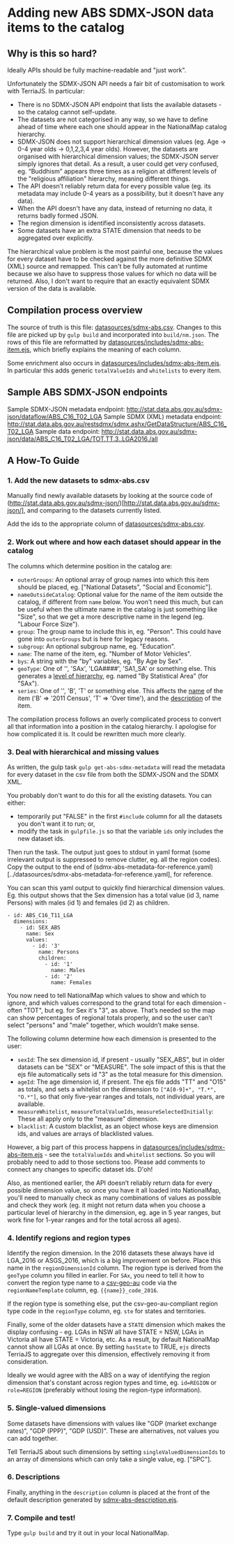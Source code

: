 # Adding new ABS SDMX-JSON data items to the catalog

## Why is this so hard?

Ideally APIs should be fully machine-readable and "just work".

Unfortunately the SDMX-JSON API needs a fair bit of customisation to work with TerriaJS. In particular:

- There is no SDMX-JSON API endpoint that lists the available datasets - so the catalog cannot self-update.
- The datasets are not categorised in any way, so we have to define ahead of time where each one should appear in the NationalMap catalog hierarchy.
- SDMX-JSON does not support hierarchical dimension values (eg. Age -> 0-4 year olds -> 0,1,2,3,4 year olds). However, the datasets are organised with hierarchical dimension values; the SDMX-JSON server simply ignores that detail. As a result, a user could get very confused, eg. “Buddhism” appears three times as a religion at different levels of the "religious affiliation" hierarchy, meaning different things.
- The API doesn’t reliably return data for every possible value (eg. its metadata may include 0-4 years as a possibility, but it doesn't have any data).
- When the API doesn't have any data, instead of returning no data, it returns badly formed JSON.
- The region dimension is identified inconsistently across datasets.
- Some datasets have an extra STATE dimension that needs to be aggregated over explicitly.

The hierarchical value problem is the most painful one, because the values for every dataset have to be checked against the more definitive SDMX (XML) source and remapped. This can't be fully automated at runtime because we also have to suppress those values for which no data will be returned. Also, I don't want to require that an exactly equivalent SDMX version of the data is available.

## Compilation process overview

The source of truth is this file: [datasources/sdmx-abs.csv](../datasources/sdmx-abs.csv).  Changes to this file are picked up by `gulp build` and incorporated into `build/nm.json`. The rows of this file are reformatted by [datasources/includes/sdmx-abs-item.ejs](../datasources/includes/sdmx-abs-item.ejs), which briefly explains the meaning of each column.

Some enrichment also occurs in [datasources/includes/sdmx-abs-item.ejs](../datasources/includes/sdmx-abs-item.ejs). In particular this adds generic `totalValueIds` and `whitelists` to every item.

## Sample ABS SDMX-JSON endpoints

Sample SDMX-JSON metadata endpoint: http://stat.data.abs.gov.au/sdmx-json/dataflow/ABS_C16_T02_LGA
Sample SDMX (XML) metadata endpoint: http://stat.data.abs.gov.au/restsdmx/sdmx.ashx/GetDataStructure/ABS_C16_T02_LGA
Sample data endpoint: http://stat.data.abs.gov.au/sdmx-json/data/ABS_C16_T02_LGA/TOT.TT.3..LGA2016./all

## A How-To Guide

### 1. Add the new datasets to sdmx-abs.csv

Manually find newly available datasets by looking at the source code of (http://stat.data.abs.gov.au/sdmx-json/)[http://stat.data.abs.gov.au/sdmx-json/], and comparing to the datasets currently listed.

Add the ids to the appropriate column of [datasources/sdmx-abs.csv](../datasources/sdmx-abs.csv).

### 2. Work out where and how each dataset should appear in the catalog

The columns which determine position in the catalog are:

- `outerGroups`: An optional array of group names into which this item should be placed, eg. ["National Datasets", "Social and Economic"].
- `nameOutsideCatalog`: Optional value for the name of the item outside the catalog, if different from `name` below. You won't need this much, but can be useful when the ultimate name in the catalog is just something like "Size", so that we get a more descriptive name in the legend (eg. "Labour Force Size").
- `group`: The group name to include this in, eg. "Person". This could have gone into `outerGroups` but is here for legacy reasons.
- `subgroup`: An optional subgroup name, eg. "Education".
- `name`: The name of the item, eg. "Number of Motor Vehicles".
- `bys`: A string with the "by" variables, eg. "By Age by Sex".
- `geoType`: One of '', 'SAx', 'LGA####', 'SA1_SA' or something else. This generates a [level of hierarchy](../datasources/includes/sdmx-abs-geo-name.ejs), eg. named "By Statistical Area" (for "SAx").
- `series`: One of '', 'B', 'T' or something else. This affects the [name](../datasources/includes/sdmx-abs-name.ejs) of the item ('B' => '2011 Census', 'T' => 'Over time'), and the [description](../datasources/includes/sdmx-abs-description.ejs) of the item.

The compilation process follows an overly complicated process to convert all that information into a position in the catalog hierarchy. I apologise for how complicated it is. It could be rewritten much more clearly.

### 3. Deal with hierarchical and missing values

As written, the gulp task `gulp get-abs-sdmx-metadata` will read the metadata for every dataset in the csv file from both the SDMX-JSON and the SDMX XML.

You probably don't want to do this for all the existing datasets. You can either:
- temporarily put "FALSE" in the first `#include` column for all the datasets you don't want it to run; or,
- modify the task in `gulpfile.js` so that the variable `ids` only includes the new dataset ids.

Then run the task. The output just goes to stdout in yaml format (some irrelevant output is suppressed to remove clutter, eg. all the region codes). Copy the output to the end of (sdmx-abs-metadata-for-reference.yaml)[../datasources/sdmx-abs-metadata-for-reference.yaml], for reference.

You can scan this yaml output to quickly find hierarchical dimension values. Eg. this output shows that the Sex dimension has a total value (id 3, name Persons) with males (id 1) and females (id 2) as children.

```
- id: ABS_C16_T11_LGA
  dimensions:
    - id: SEX_ABS
      name: Sex
      values:
        - id: '3'
          name: Persons
          children:
            - id: '1'
              name: Males
            - id: '2'
              name: Females
```

You now need to tell NationalMap which values to show and which to ignore, and which values correspond to the grand total for each dimension - often "TOT", but eg. for Sex it's "3", as above.  That’s needed so the map can show percentages of regional totals properly, and so the user can’t select "persons" and "male" together, which wouldn’t make sense.

The following column determine how each dimension is presented to the user:

- `sexId`: The sex dimension id, if present - usually "SEX_ABS", but in older datasets can be "SEX" or "MEASURE". The sole impact of this is that the ejs file automatically sets id "3" as the total measure for this dimension.
- `ageId`: The age dimension id, if present. The ejs file adds "TT" and "O15" as totals, and sets a whitelist on the dimension to `["A[0-9]+", "T.*", "O.*"]`, so that only five-year ranges and totals, not individual years, are available.
- `measureWhitelist`, `measureTotalValueIds`, `measureSelectedInitially`: These all apply only to the "measure" dimension.
- `blacklist`: A custom blacklist, as an object whose keys are dimension ids, and values are arrays of blacklisted values.

However, a big part of this process happens in [datasources/includes/sdmx-abs-item.ejs](../datasources/includes/sdmx-abs-item.ejs) - see the `totalValueIds` and `whitelist` sections. So you will probably need to add to those sections too. Please add comments to connect any changes to specific dataset ids. D'oh!

Also, as mentioned earlier, the API doesn’t reliably return data for every possible dimension value, so once you have it all loaded into NationalMap, you'll need to manually check as many combinations of values as possible and check they work (eg. it might not return data when you choose a particular level of hierarchy in the dimension, eg. age in 5 year ranges, but work fine for 1-year ranges and for the total across all ages).

### 4. Identify regions and region types

Identify the region dimension.  In the 2016 datasets these always have id LGA_2016 or ASGS_2016, which is a big improvement on before. Place this name in the `regionDimensionId` column.  The region type is derived from the `geoType` column you filled in earlier.  For `SAx`, you need to tell it how to convert the region type name to a [csv-geo-au](https://github.com/TerriaJS/nationalmap/wiki/csv-geo-au) code via the `regionNameTemplate` column, eg. `{{name}}_code_2016`.

If the region type is something else, put the csv-geo-au-compliant region type code in the `regionType` column, eg. `ste` for states and territories.

Finally, some of the older datasets have a `STATE` dimension which makes the display confusing - eg. LGAs in NSW all have STATE = NSW, LGAs in Victoria all have STATE = Victoria, etc.  As a result, by default NationalMap cannot show all LGAs at once. By setting `hasState` to TRUE, `ejs` directs TerriaJS to aggregate over this dimension, effectively removing it from consideration.

Ideally we would agree with the ABS on a way of identifying the region dimension that's constant across region types and time, eg. `id=REGION` or `role=REGION` (preferably without losing the region-type information).

### 5. Single-valued dimensions

Some datasets have dimensions with values like "GDP (market exchange rates)", "GDP (PPP)", "GDP (USD)". These are alternatives, not values you can add together.

Tell TerriaJS about such dimensions by setting `singleValuedDimensionIds` to an array of dimensions which can only take a single value, eg. ["SPC"].

### 6. Descriptions

Finally, anything in the  `description` column is placed at the front of the default description generated by [sdmx-abs-description.ejs](../datasources/includes/sdmx-abs-description.ejs).

### 7. Compile and test!

Type `gulp build` and try it out in your local NationalMap.
